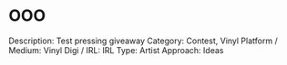 # OOO

Description: Test pressing giveaway
Category: Contest, Vinyl
Platform / Medium: Vinyl
Digi / IRL: IRL
Type: Artist
Approach: Ideas